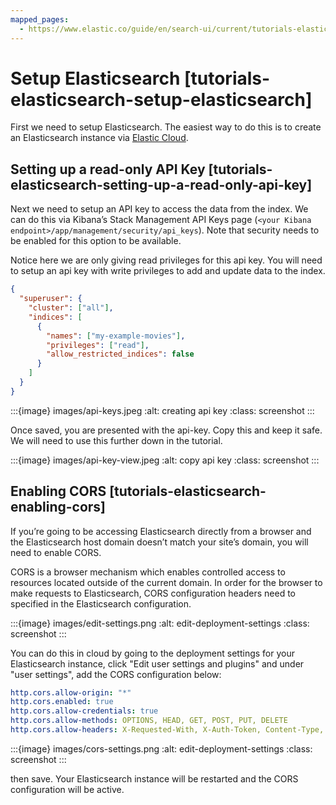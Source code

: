 ```yaml
---
mapped_pages:
  - https://www.elastic.co/guide/en/search-ui/current/tutorials-elasticsearch-setup-cloud.html
---
```


# Setup Elasticsearch [tutorials-elasticsearch-setup-elasticsearch]

First we need to setup Elasticsearch. The easiest way to do this is to create an Elasticsearch instance via [Elastic Cloud](https://cloud.elastic.co/registration).

## Setting up a read-only API Key [tutorials-elasticsearch-setting-up-a-read-only-api-key]

Next we need to setup an API key to access the data from the index. We can do this via Kibana’s Stack Management API Keys page (`<your Kibana endpoint>/app/management/security/api_keys`). Note that security needs to be enabled for this option to be available.

Notice here we are only giving read privileges for this api key. You will need to setup an api key with write privileges to add and update data to the index.

```json
{
  "superuser": {
    "cluster": ["all"],
    "indices": [
      {
        "names": ["my-example-movies"],
        "privileges": ["read"],
        "allow_restricted_indices": false
      }
    ]
  }
}
```

:::{image} images/api-keys.jpeg
:alt: creating api key
:class: screenshot
:::

Once saved, you are presented with the api-key. Copy this and keep it safe. We will need to use this further down in the tutorial.

:::{image} images/api-key-view.jpeg
:alt: copy api key
:class: screenshot
:::

## Enabling CORS [tutorials-elasticsearch-enabling-cors]

If you’re going to be accessing Elasticsearch directly from a browser and the Elasticsearch host domain doesn’t match your site’s domain, you will need to enable CORS.

CORS is a browser mechanism which enables controlled access to resources located outside of the current domain. In order for the browser to make requests to Elasticsearch, CORS configuration headers need to specified in the Elasticsearch configuration.

:::{image} images/edit-settings.png
:alt: edit-deployment-settings
:class: screenshot
:::

You can do this in cloud by going to the deployment settings for your Elasticsearch instance, click "Edit user settings and plugins" and under "user settings", add the CORS configuration below:

```yaml
http.cors.allow-origin: "*"
http.cors.enabled: true
http.cors.allow-credentials: true
http.cors.allow-methods: OPTIONS, HEAD, GET, POST, PUT, DELETE
http.cors.allow-headers: X-Requested-With, X-Auth-Token, Content-Type, Content-Length, Authorization, Access-Control-Allow-Headers, Accept, x-elastic-client-meta
```

:::{image} images/cors-settings.png
:alt: edit-deployment-settings
:class: screenshot
:::

then save. Your Elasticsearch instance will be restarted and the CORS configuration will be active.
